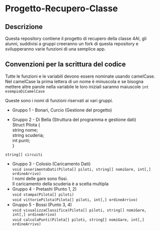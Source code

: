 # Progetto-Recupero-Classe
## Descrizione
Questa repository contiene il progetto di recupero della classe 4AI, gli alunni, suddivisi a gruppi creeranno un fork di questa repository e svilupperanno varie funzioni di una semplice app. 
## Convenzioni per la scrittura del codice
Tutte le funzioni e le variabili devono essere nominate usando camelCase. Nel camelCase la prima lettera di un nome è minuscola e se bisogna mettere altre parole nella variabile le loro iniziali saranno maiuscole
```int esempioDiCamelCase```

Queste sono i nomi di funzioni riservati ai vari gruppi.

- Gruppo 1 - Bonari, Curcio (Gestione del progetto)  

 - Gruppo 2 - Di Bella (Struttura del programma e gestione dati)  
Struct Pilota {  
   string nome;  
   string scuderia;  
   int punti;  
}

```string[] circuiti```  
 - Gruppo 3 - Colosio (Caricamento Dati)  
```void inserimentoDati(Pilota[] piloti, string[] nomiGare, int[,] ordineArrivo)```  
I nomi delle gare sono fissi.  
Il caricamento della scuderia è a scelta multipla
 - Gruppo 4 - Pretashi (Punto 1, 2)  
```void stampa(Pilota[] piloti)```  
```void vittoriePilota(Pilota[] piloti, int[,] ordineArrivo)```  
 - Gruppo 5 - Bossi (Punto 3, 4)  
```void visualizzaClassifica(Pilota[] piloti, string[] nomiGare, int[,] ordineArrivo)```  
```void calcolaPunti(Pilota[] piloti, string[] nomiGare, int[,] ordineArrivo)```  
